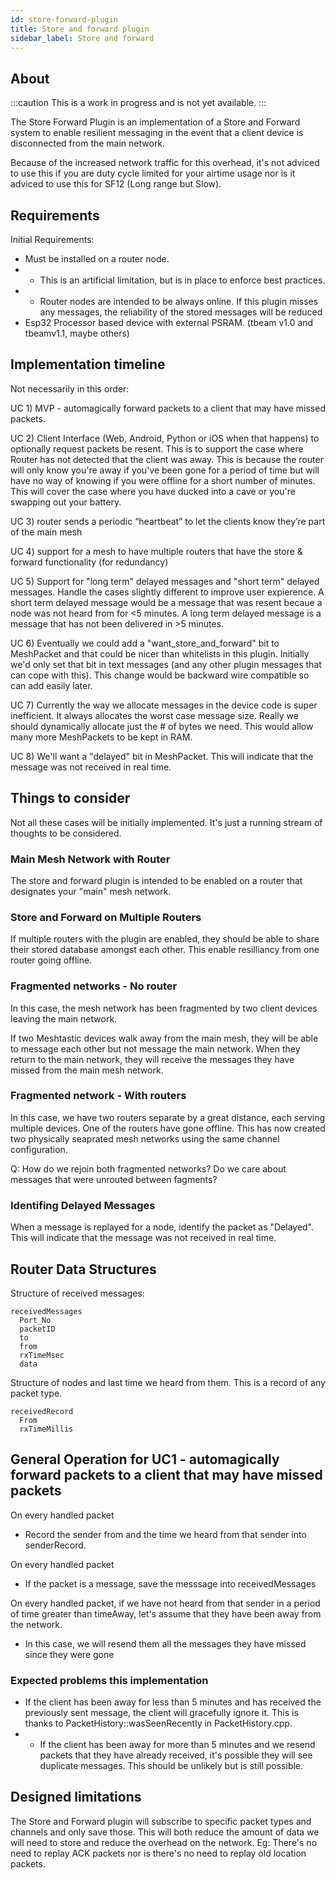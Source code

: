 ```yaml
---
id: store-forward-plugin
title: Store and forward plugin
sidebar_label: Store and forward
---
```


## About
:::caution
This is a work in progress and is not yet available.
:::

The Store Forward Plugin is an implementation of a Store and Forward system to enable resilient messaging in the event that a client device is disconnected from the main network.

Because of the increased network traffic for this overhead, it's not adviced to use this if you are duty cycle limited for your airtime usage nor is it adviced to use this for SF12 (Long range but Slow).

## Requirements

Initial Requirements:

* Must be installed on a router node.
* * This is an artificial limitation, but is in place to enforce best practices.
* * Router nodes are intended to be always online. If this plugin misses any messages, the reliability of the stored messages will be reduced
* Esp32 Processor based device with external PSRAM. (tbeam v1.0 and tbeamv1.1, maybe others)

## Implementation timeline

Not necessarily in this order:

UC 1) MVP - automagically forward packets to a client that may have missed packets.

UC 2) Client Interface (Web, Android, Python or iOS when that happens) to optionally request packets be resent. This is to support the case where Router has not detected that the client was away. This is because the router will only know you're away if you've been gone for a period of time but will have no way of knowing if you were offline for a short number of minutes. This will cover the case where you have ducked into a cave or you're swapping out your battery.

UC 3) router sends a periodic “heartbeat” to let the clients know they’re part of the main mesh

UC 4) support for a mesh to have multiple routers that have the store & forward functionality (for redundancy)

UC 5) Support for "long term" delayed messages and "short term" delayed messages. Handle the cases slightly different to improve user expierence. A short term delayed message would be a message that was resent becaue a node was not heard from for <5 minutes. A long term delayed message is a message that has not been delivered in >5 minutes.

UC 6) Eventually we could add a "want_store_and_forward" bit to MeshPacket and that could be nicer than whitelists in this plugin. Initially we'd only set that bit in text messages (and any other plugin messages that can cope with this). This change would be backward wire compatible so can add easily later.

UC 7) Currently the way we allocate messages in the device code is super inefficient. It always allocates the worst case message size. Really we should dynamically allocate just the # of bytes we need. This would allow many more MeshPackets to be kept in RAM.

UC 8) We'll want a "delayed" bit in MeshPacket. This will indicate that the message was not received in real time.

## Things to consider

Not all these cases will be initially implemented. It's just a running stream of thoughts to be considered.

### Main Mesh Network with Router

The store and forward plugin is intended to be enabled on a router that designates your "main" mesh network.

### Store and Forward on Multiple Routers

If multiple routers with the plugin are enabled, they should be able to share their stored database amongst each other. This enable resilliancy from one router going offline.

### Fragmented networks - No router

In this case, the mesh network has been fragmented by two client devices leaving the main network.

If two Meshtastic devices walk away from the main mesh, they will be able to message each other but not message the main network. When they return to the main network, they will receive the messages they have missed from the main mesh network.

### Fragmented network - With routers

In this case, we have two routers separate by a great distance, each serving multiple devices. One of the routers have gone offline. This has now created two physically seaprated mesh networks using the same channel configuration.

Q: How do we rejoin both fragmented networks? Do we care about messages that were unrouted between fagments?

### Identifing Delayed Messages

When a message is replayed for a node, identify the packet as "Delayed". This will indicate that the message was not received in real time.

## Router Data Structures

Structure of received messages:

    receivedMessages
      Port_No
      packetID
      to
      from
      rxTimeMsec
      data

Structure of nodes and last time we heard from them. This is a record of any packet type.

    receivedRecord
      From
      rxTimeMillis

## General Operation for UC1 - automagically forward packets to a client that may have missed packets

On every handled packet
* Record the sender from and the time we heard from that sender into senderRecord.

On every handled packet

* If the packet is a message, save the messsage into receivedMessages

On every handled packet, if we have not heard from that sender in a period of time greater than timeAway, let's assume that they have been away from the network.

* In this case, we will resend them all the messages they have missed since they were gone

### Expected problems this implementation

* If the client has been away for less than 5 minutes and has received the previously sent message, the client will gracefully ignore it. This is thanks to PacketHistory::wasSeenRecently in PacketHistory.cpp.
* * If the client has been away for more than 5 minutes and we resend packets that they have already received, it's possible they will see duplicate messages. This should be unlikely but is still possible. 


## Designed limitations

The Store and Forward plugin will subscribe to specific packet types and channels and only save those. This will both reduce the amount of data we will need to store and reduce the overhead on the network. Eg: There's no need to replay ACK packets nor is there's no need to replay old location packets.